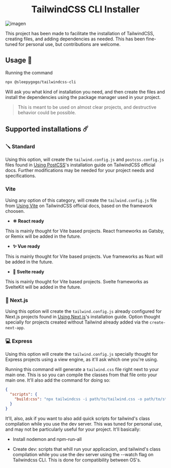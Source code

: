 <h1 align="center">TailwindCSS CLI Installer</h1>

![imagen](https://github.com/Sleepy-gogo/tailwind-cli/assets/62667318/c88d88fc-b30b-46ef-ba24-6b35dde9bdcb)

This project has been made to facilitate the installation of TailwindCSS, creating files, and adding dependencies as needed. This has been fine-tuned for personal use, but contributions are welcome.

## Usage 📖

Running the command

```bash
npx @sleepygogo/tailwindcss-cli
```

Will ask you what kind of installation you need, and then create the files and install the dependencies using the package manager used in your project.

> This is meant to be used on almost clear projects, and destructive behavior could be possible.

## Supported installations ☄️

### 🪛 Standard

Using this option, will create the `tailwind.config.js` and `postcss.config.js` files found in [Using PostCSS](https://tailwindcss.com/docs/installation/using-postcss)'s installation guide on TailwindCSS official docs. Further modifications may be needed for your project needs and specifications.

### Vite

Using any option of this category, will create the `tailwind.config.js` file from [Using Vite](https://tailwindcss.com/docs/guides/vite) on TailwindCSS official docs, based on the framework choosen.

- **⚛️ React ready**

This is mainly thought for Vite based projects. React frameworks as Gatsby, or Remix will be added in the future.

- **✨ Vue ready**

This is mainly thought for Vite based projects. Vue frameworks as Nuxt will be added in the future.

- **🧡 Svelte ready**

This is mainly thought for Vite based projects. Svelte frameworks as SvelteKit will be added in the future.

### 🚀 Next.js

Using this option will create the `tailwind.config.js` already configured for Next.js projects found in [Using Next.js](https://tailwindcss.com/docs/guides/nextjs)'s installation guide. Option thought specially for projects created without Tailwind already added via the `create-next-app`.

### 💻 Express

Using this option will create the `tailwind.config.js` specially thought for Express projects using a view engine, as it'll ask which one you're using.

Running this command will generate a `tailwind.css` file right next to your main one. This is so you can compile the classes from that file onto your main one. It'll also add the command for doing so:

```json
{
  "scripts": {
    "build:css": "npx tailwindcss -i path/to/tailwind.css -o path/to/style.css"
  }
}
```

It'll, also, ask if you want to also add quick scripts for tailwind's class compilation while you use the dev server. This was tuned for personal use, and may not be particularly useful for your project. It'll basically:

- Install nodemon and npm-run-all

- Create dev: scripts that whill run your applicacion, and tailwind's class compilation while you use the dev server using the --watch flag on Tailwindcss CLI. This is done for compatibility between OS's.
